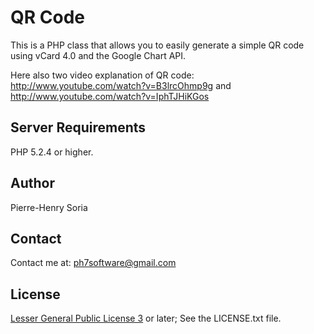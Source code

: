 # QR Code

This is a PHP class that allows you to easily generate a simple QR code using vCard 4.0 and the Google Chart API.

Here also two video explanation of QR code: http://www.youtube.com/watch?v=B3lrcOhmp9g and http://www.youtube.com/watch?v=IphTJHiKGos

## Server Requirements

PHP 5.2.4 or higher.

## Author

Pierre-Henry Soria

## Contact

Contact me at: ph7software@gmail.com

## License

[Lesser General Public License 3](http://www.gnu.org/licenses/lgpl.html) or later; See the LICENSE.txt file.

